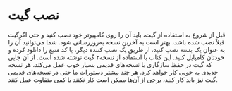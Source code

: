 # نصب گیت
قبل از شروع به استفاده از گیت، باید آن را روی کامپیوتر خود نصب کنید و حتی اگرگیت قبلاً نصب شده باشد، بهتر است به آخرین نسخه به‌روز‌رسانی شود. شما می‌توانید آن را به عنوان یک بسته نصب کنید، از طریق یک نصب کننده دیگر، یا کد منبع را دانلود کرده و خودتان کامپایل کنید. این کتاب با استفاده از نسخه۲ گیت نوشته شده است. از آن جایی که گیت در حفظ سازگاری با نسخه‌های قدیمی بسیار خوب عمل می‌کند، هر نسخه جدیدی به خوبی کار خواهد کرد. هر چند بیشتر دستورات ما حتی در نسخه‌های قدیمی گیت نیز باید کار کنند، برخی از آن‌ها ممکن است کار نکنند یا کمی متفاوت عمل کنند.

